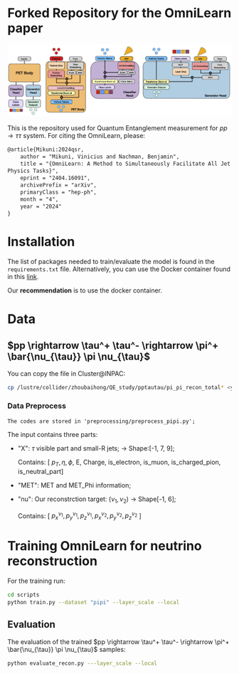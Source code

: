 # Forked Repository for the OmniLearn paper
![Model Architecture](./assets/PET_arch.png)

This is the repository used for Quantum Entanglement measurement for $pp \rightarrow \tau \tau$ system. For citing the OmniLearn, please: 

```
@article{Mikuni:2024qsr,
    author = "Mikuni, Vinicius and Nachman, Benjamin",
    title = "{OmniLearn: A Method to Simultaneously Facilitate All Jet Physics Tasks}",
    eprint = "2404.16091",
    archivePrefix = "arXiv",
    primaryClass = "hep-ph",
    month = "4",
    year = "2024"
}
```


# Installation

The list of packages needed to train/evaluate the model is found in the ```requirements.txt``` file. Alternatively, you can use the Docker container found in this [link](https://hub.docker.com/layers/vmikuni/tensorflow/ngc-23.12-tf2-v1/images/sha256-7aa143ab71775056f1ed3f74f1b7624e55f38108739374af958015dafea45eb3?context=repo).

Our **recommendation** is to use the docker container.

# Data

## $pp \rightarrow \tau^+ \tau^- \rightarrow \pi^+ \bar{\nu_{\tau}} \pi \nu_{\tau}$ 

You can copy the file in Cluster@INPAC:
```bash
cp /lustre/collider/zhoubaihong/QE_study/pptautau/pi_pi_recon_total* <your-file-path>
```
### Data Preprocess
```
The codes are stored in 'preprocessing/preprocess_pipi.py';
```
The input contains three parts:
- "X": $\tau$ visible part and small-R jets; -> Shape:[-1, 7, 9];
  
  Contains: [ $p_T, \eta ,\phi,$ E, Charge, is_electron, is_muon, is_charged_pion, is_neutral_part]
- "MET": MET and MET_Phi information;
- "nu": Our reconstrction target: $(\nu_1, \nu_2)$ -> Shape[-1, 6];

    Contains: [ $p_x^{\nu_1}, p_y^{\nu_1}, p_z^{\nu_1}, p_x^{\nu_2}, p_y^{\nu_2}, p_z^{\nu_2}$ ]



# Training OmniLearn for neutrino reconstruction
For the training run:

```bash
cd scripts
python train.py --dataset "pipi" --layer_scale --local
```

## Evaluation

The evaluation of the trained $pp \rightarrow \tau^+ \tau^- \rightarrow \pi^+ \bar{\nu_{\tau}} \pi \nu_{\tau}$ samples:

```bash
python evaluate_recon.py ---layer_scale --local
```
